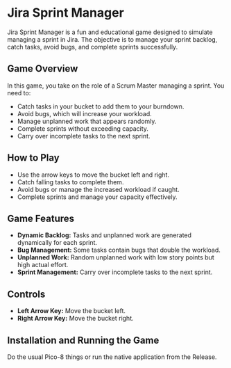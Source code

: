 # Jira Sprint Manager

Jira Sprint Manager is a fun and educational game designed to simulate managing a sprint in Jira. The objective is to manage your sprint backlog, catch tasks, avoid bugs, and complete sprints successfully.

## Game Overview

In this game, you take on the role of a Scrum Master managing a sprint. You need to:

- Catch tasks in your bucket to add them to your burndown.
- Avoid bugs, which will increase your workload.
- Manage unplanned work that appears randomly.
- Complete sprints without exceeding capacity.
- Carry over incomplete tasks to the next sprint.

## How to Play

- Use the arrow keys to move the bucket left and right.
- Catch falling tasks to complete them.
- Avoid bugs or manage the increased workload if caught.
- Complete sprints and manage your capacity effectively.

## Game Features

- **Dynamic Backlog:** Tasks and unplanned work are generated dynamically for each sprint.
- **Bug Management:** Some tasks contain bugs that double the workload.
- **Unplanned Work:** Random unplanned work with low story points but high actual effort.
- **Sprint Management:** Carry over incomplete tasks to the next sprint.

## Controls

- **Left Arrow Key:** Move the bucket left.
- **Right Arrow Key:** Move the bucket right.

## Installation and Running the Game

Do the usual Pico-8 things or run the native application from the Release.

